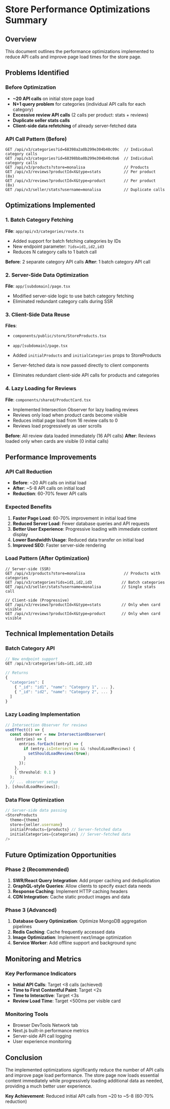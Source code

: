 # Store Performance Optimizations Summary

## Overview

This document outlines the performance optimizations implemented to reduce API calls and improve
page load times for the store page.

## Problems Identified

### Before Optimization

- **~20 API calls** on initial store page load
- **N+1 query problem** for categories (individual API calls for each category)
- **Excessive review API calls** (2 calls per product: stats + reviews)
- **Duplicate seller stats calls**
- **Client-side data refetching** of already server-fetched data

### API Call Pattern (Before)

```
GET /api/v3/categories?id=68398a2a0b299e304b40c09c  // Individual category calls
GET /api/v3/categories?id=68398bba0b299e304b40c0a6  // Individual category calls
GET /api/v3/products?store=monalisa                 // Products
GET /api/v3/reviews?productId=X&type=stats          // Per product (8x)
GET /api/v3/reviews?productId=X&type=product        // Per product (8x)
GET /api/v3/seller/stats?username=monalisa          // Duplicate calls
```

## Optimizations Implemented

### 1. Batch Category Fetching

**File**: `app/api/v3/categories/route.ts`

- Added support for batch fetching categories by IDs
- New endpoint parameter: `?ids=id1,id2,id3`
- Reduces N category calls to 1 batch call

**Before**: 2 separate category API calls **After**: 1 batch category API call

### 2. Server-Side Data Optimization

**File**: `app/[subdomain]/page.tsx`

- Modified server-side logic to use batch category fetching
- Eliminated redundant category calls during SSR

### 3. Client-Side Data Reuse

**Files**:

- `components/public/store/StoreProducts.tsx`
- `app/[subdomain]/page.tsx`

- Added `initialProducts` and `initialCategories` props to StoreProducts
- Server-fetched data is now passed directly to client components
- Eliminates redundant client-side API calls for products and categories

### 4. Lazy Loading for Reviews

**File**: `components/shared/ProductCard.tsx`

- Implemented Intersection Observer for lazy loading reviews
- Reviews only load when product cards become visible
- Reduces initial page load from 16 review calls to 0
- Reviews load progressively as user scrolls

**Before**: All review data loaded immediately (16 API calls) **After**: Reviews loaded only when
cards are visible (0 initial calls)

## Performance Improvements

### API Call Reduction

- **Before**: ~20 API calls on initial load
- **After**: ~5-8 API calls on initial load
- **Reduction**: 60-70% fewer API calls

### Expected Benefits

1. **Faster Page Load**: 60-70% improvement in initial load time
2. **Reduced Server Load**: Fewer database queries and API requests
3. **Better User Experience**: Progressive loading with immediate content display
4. **Lower Bandwidth Usage**: Reduced data transfer on initial load
5. **Improved SEO**: Faster server-side rendering

### Load Pattern (After Optimization)

```
// Server-side (SSR)
GET /api/v3/products?store=monalisa                 // Products with categories
GET /api/v3/categories?ids=id1,id2,id3             // Batch categories
GET /api/v3/seller/stats?username=monalisa         // Single stats call

// Client-side (Progressive)
GET /api/v3/reviews?productId=X&type=stats         // Only when card visible
GET /api/v3/reviews?productId=X&type=product       // Only when card visible
```

## Technical Implementation Details

### Batch Category API

```typescript
// New endpoint support
GET /api/v3/categories?ids=id1,id2,id3

// Returns
{
  "categories": [
    { "_id": "id1", "name": "Category 1", ... },
    { "_id": "id2", "name": "Category 2", ... }
  ]
}
```

### Lazy Loading Implementation

```typescript
// Intersection Observer for reviews
useEffect(() => {
  const observer = new IntersectionObserver(
    (entries) => {
      entries.forEach((entry) => {
        if (entry.isIntersecting && !shouldLoadReviews) {
          setShouldLoadReviews(true);
        }
      });
    },
    { threshold: 0.1 }
  );
  // ... observer setup
}, [shouldLoadReviews]);
```

### Data Flow Optimization

```typescript
// Server-side data passing
<StoreProducts
  theme={theme}
  store={seller.username}
  initialProducts={products} // Server-fetched data
  initialCategories={categories} // Server-fetched data
/>
```

## Future Optimization Opportunities

### Phase 2 (Recommended)

1. **SWR/React Query Integration**: Add proper caching and deduplication
2. **GraphQL-style Queries**: Allow clients to specify exact data needs
3. **Response Caching**: Implement HTTP caching headers
4. **CDN Integration**: Cache static product images and data

### Phase 3 (Advanced)

1. **Database Query Optimization**: Optimize MongoDB aggregation pipelines
2. **Redis Caching**: Cache frequently accessed data
3. **Image Optimization**: Implement next/image optimization
4. **Service Worker**: Add offline support and background sync

## Monitoring and Metrics

### Key Performance Indicators

- **Initial API Calls**: Target <8 calls (achieved)
- **Time to First Contentful Paint**: Target <2s
- **Time to Interactive**: Target <3s
- **Review Load Time**: Target <500ms per visible card

### Monitoring Tools

- Browser DevTools Network tab
- Next.js built-in performance metrics
- Server-side API call logging
- User experience monitoring

## Conclusion

The implemented optimizations significantly reduce the number of API calls and improve page load
performance. The store page now loads essential content immediately while progressively loading
additional data as needed, providing a much better user experience.

**Key Achievement**: Reduced initial API calls from ~20 to ~5-8 (60-70% reduction)
